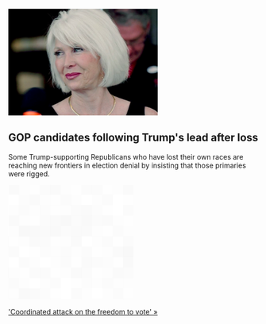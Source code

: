 
![GOP candidates following Trump's lead after loss](./20220717055853.png)
## GOP candidates following Trump's lead after loss

Some Trump-supporting Republicans who have lost their own races are reaching new frontiers in election denial by insisting that those primaries were rigged.

![pic](../square_bg.png)

['Coordinated attack on the freedom to vote' »](https://www.yahoo.com/news/parroting-trump-gop-primary-losers-120208946.html)
